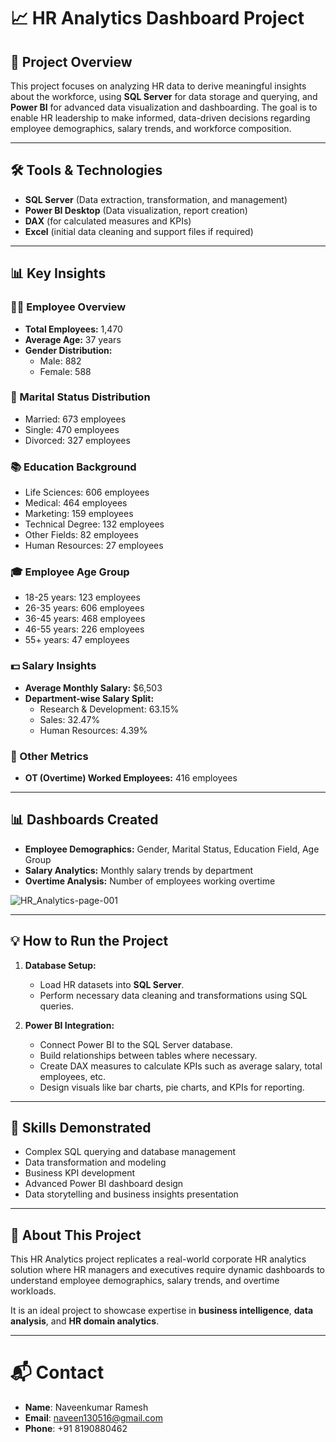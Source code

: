 # 📈 HR Analytics Dashboard Project

## 📅 Project Overview

This project focuses on analyzing HR data to derive meaningful insights about the workforce, using **SQL Server** for data storage and querying, and **Power BI** for advanced data visualization and dashboarding. The goal is to enable HR leadership to make informed, data-driven decisions regarding employee demographics, salary trends, and workforce composition.

---

## 🛠️ Tools & Technologies

- **SQL Server** (Data extraction, transformation, and management)
- **Power BI Desktop** (Data visualization, report creation)
- **DAX** (for calculated measures and KPIs)
- **Excel** (initial data cleaning and support files if required)

---

## 📊 Key Insights

### 👨‍💼 Employee Overview

- **Total Employees:** 1,470
- **Average Age:** 37 years
- **Gender Distribution:**
  - Male: 882
  - Female: 588

### 👥 Marital Status Distribution

- Married: 673 employees
- Single: 470 employees
- Divorced: 327 employees

### 📚 Education Background

- Life Sciences: 606 employees
- Medical: 464 employees
- Marketing: 159 employees
- Technical Degree: 132 employees
- Other Fields: 82 employees
- Human Resources: 27 employees

### 🎓 Employee Age Group

- 18-25 years: 123 employees
- 26-35 years: 606 employees
- 36-45 years: 468 employees
- 46-55 years: 226 employees
- 55+ years: 47 employees

### 💵 Salary Insights

- **Average Monthly Salary:** \$6,503
- **Department-wise Salary Split:**
  - Research & Development: 63.15%
  - Sales: 32.47%
  - Human Resources: 4.39%

### 💪 Other Metrics

- **OT (Overtime) Worked Employees:** 416 employees

---

## 📊 Dashboards Created

- **Employee Demographics:** Gender, Marital Status, Education Field, Age Group
- **Salary Analytics:** Monthly salary trends by department
- **Overtime Analysis:** Number of employees working overtime

![HR_Analytics-page-001](https://github.com/user-attachments/assets/01ebcd7f-eeed-4ed4-8fd3-33856e37f3cb)

---

## 💡 How to Run the Project

1. **Database Setup:**

   - Load HR datasets into **SQL Server**.
   - Perform necessary data cleaning and transformations using SQL queries.

2. **Power BI Integration:**

   - Connect Power BI to the SQL Server database.
   - Build relationships between tables where necessary.
   - Create DAX measures to calculate KPIs such as average salary, total employees, etc.
   - Design visuals like bar charts, pie charts, and KPIs for reporting.

---

## 📆 Skills Demonstrated

- Complex SQL querying and database management
- Data transformation and modeling
- Business KPI development
- Advanced Power BI dashboard design
- Data storytelling and business insights presentation

---

## 📢 About This Project

This HR Analytics project replicates a real-world corporate HR analytics solution where HR managers and executives require dynamic dashboards to understand employee demographics, salary trends, and overtime workloads.

It is an ideal project to showcase expertise in **business intelligence**, **data analysis**, and **HR domain analytics**.

---

# 📬 Contact
- **Name**: Naveenkumar Ramesh
- **Email**: naveen130516@gmail.com
- **Phone**: +91 8190880462
